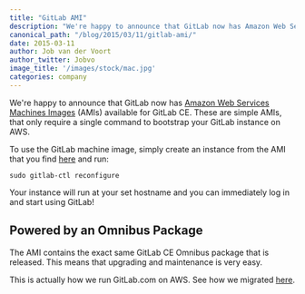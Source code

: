 ```yaml
---
title: "GitLab AMI"
description: "We're happy to announce that GitLab now has Amazon Web Services Machines Images (AMIs) available for GitLab CE."
canonical_path: "/blog/2015/03/11/gitlab-ami/"
date: 2015-03-11
author: Job van der Voort
author_twitter: Jobvo
image_title: '/images/stock/mac.jpg'
categories: company
---
```


We're happy to announce that GitLab now has [Amazon Web Services Machines Images](/partners/technology-partners/aws/)
(AMIs) available for GitLab CE. These are simple AMIs, that only require a
single command to bootstrap your GitLab instance on AWS.

<!-- more -->

To use the GitLab machine image, simply create an instance from the AMI
that you find [here](/partners/technology-partners/aws/) and run:

```
sudo gitlab-ctl reconfigure
```

Your instance will run at your set hostname and you can immediately log in
and start using GitLab!

## Powered by an Omnibus Package

The AMI contains the exact same GitLab CE Omnibus package that is released.
This means that upgrading and maintenance is very easy.

This is actually how we run GitLab.com on AWS. See how we migrated [here](/blog/2015/03/09/moving-all-your-data/).

